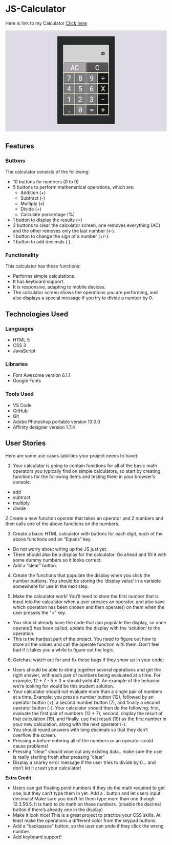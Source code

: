 # JS-Calculator
 Here is link to my Calculator [Click here](https://abishekjames.github.io/JS-Calculator/)

![This is a image](https://github.com/abishekjames/JS-Calculator/blob/main/images/Screenshot%20(249).png)

<h2>Features</h2>

### Buttons ###

The calculator consists of the following:

* 10 buttons for numbers (0 to 9)
* 5 buttons to perform mathematical operations, which are:
     * Addition (+)
     * Subtract (-)
     * Multiply (x)
     * Divide (÷)
     * Calculate percentage (%)
* 1 button to display the results (=)
* 2 buttons to clear the calculator screen, one removes everything (AC) and the other removes only the last number (←).
* 1 button to change the sign of a number (+/-).
* 1 button to add decimals (.).

### Functionality ###
This calculator has these functions:

* Performs simple calculations.
* It has keyboard support.
* It is responsive, adapting to mobile devices.
* The calculator screen shows the operations you are performing, and also displays a special message if you try to divide a number by 0.

<h2> Technologies Used </h2>

### Languages ###

* HTML 5
* CSS 3
* JavaScript

### Libraries ###

* Font Awesome version 6.1.1
* Google Fonts

### Tools Used ###

* VS Code
* GitHub
* Git
* Adobe Photoshop portable version 13.0.0
* Affinity designer version 1.7.4

<h2>User Stories</h2>

Here are some use cases (abilities your project needs to have):

1. Your calculator is going to contain functions for all of the basic math operators you typically find on simple calculators, so start by creating functions for the following items and testing them in your browser’s console.

* add
* subtract
* multiply
* divide

2  Create a new function operate that takes an operator and 2 numbers and then calls one of the above functions on the numbers.

3. Create a basic HTML calculator with buttons for each digit, each of the above functions and an “Equals” key.

* Do not worry about wiring up the JS just yet.
* There should also be a display for the calculator. Go ahead and fill it with some dummy numbers so it looks correct.
* Add a “clear” button.

4. Create the functions that populate the display when you click the number buttons. You should be storing the ‘display value’ in a variable somewhere for use in the next step.

5. Make the calculator work! You’ll need to store the first number that is input into the calculator when a user presses an operator, and also save which operation has been chosen and then operate() on them when the user presses the “=” key.

* You should already have the code that can populate the display, so once operate() has been called, update the display with the ‘solution’ to the operation.
* This is the hardest part of the project. You need to figure out how to store all the values and call the operate function with them. Don’t feel bad if it takes you a while to figure out the logic.

6. Gotchas: watch out for and fix these bugs if they show up in your code:

* Users should be able to string together several operations and get the right answer, with each pair of numbers being evaluated at a time. For example, 12 + 7 - 5 * 3 = should yield 42. An example of the behavior we’re looking for would be this student solution.
* Your calculator should not evaluate more than a single pair of numbers at a time. Example: you press a number button (12), followed by an operator button (+), a second number button (7), and finally a second operator button (-). Your calculator should then do the following: first, evaluate the first pair of numbers (12 + 7), second, display the result of that calculation (19), and finally, use that result (19) as the first number in your new calculation, along with the next operator (-).
* You should round answers with long decimals so that they don’t overflow the screen.
* Pressing = before entering all of the numbers or an operator could cause problems!
* Pressing “clear” should wipe out any existing data.. make sure the user is really starting fresh after pressing “clear”
* Display a snarky error message if the user tries to divide by 0… and don’t let it crash your calculator!

<b>Extra Credit</b>

* Users can get floating point numbers if they do the math required to get one, but they can’t type them in yet. Add a . button and let users input decimals! Make sure you don’t let them type more than one though: 12.3.56.5. It is hard to do math on these numbers. (disable the decimal button if there’s already one in the display)
* Make it look nice! This is a great project to practice your CSS skills. At least make the operations a different color from the keypad buttons.
* Add a “backspace” button, so the user can undo if they click the wrong number.
* Add keyboard support!

